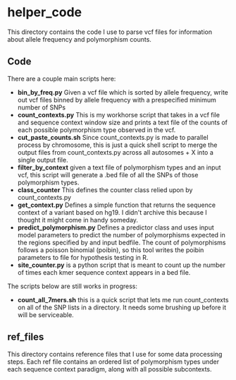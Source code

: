 # helper_code

This directory contains the code I use to parse vcf files for information about allele frequency and polymorphism counts.

## Code

There are a couple main scripts here:

 - **bin_by_freq.py** Given a vcf file which is sorted by allele frequency, write out vcf files binned by allele frequency with a prespecified minimum number of SNPs
 - **count_contexts.py** This is my workhorse script that takes in a vcf file and sequence context window size and prints a text file of the counts of each possible polymorphism type observed in the vcf.  
 - **cut_paste_counts.sh** Since count_contexts.py is made to parallel process by chromosome, this is just a quick shell script to merge the output files from count_contexts.py across all autosomes + X into a single output file.
 - **filter_by_context** given a text file of polymorphism types and an input vcf, this script will generate a .bed file of all the SNPs of those polymorphism types.
 - **class_counter** This defines the counter class relied upon by count_contexts.py
 - **get_context.py** Defines a simple function that returns the sequence context of a variant based on hg19.  I didn't archive this because I thought it might come in handy someday.
 - **predict_polymorphism.py** Defines a predictor class and uses input model parameters to predict the number of polymorphisms expected in the regions specified by and input bedfile. The count of polymorphisms follows a poisson binomial (poibin), so this tool writes the poibin parameters to file for hypothesis testing in R.
 - **site_counter.py** is a python script that is meant to count up the number of times each kmer sequence context appears in a bed file.

The scripts below are still works in progress:

 - **count_all_7mers.sh** this is a quick script that lets me run count_contexts on all of the SNP lists in a directory.  It needs some brushing up before it will be serviceable.

## ref_files

This directory contains reference files that I use for some data processing steps.  Each ref file contains an ordered list of polymorphism types under each sequence context paradigm, along with all possible subcontexts.

